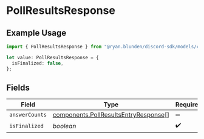 # PollResultsResponse

## Example Usage

```typescript
import { PollResultsResponse } from "@ryan.blunden/discord-sdk/models/components";

let value: PollResultsResponse = {
  isFinalized: false,
};
```

## Fields

| Field                                                                                        | Type                                                                                         | Required                                                                                     | Description                                                                                  |
| -------------------------------------------------------------------------------------------- | -------------------------------------------------------------------------------------------- | -------------------------------------------------------------------------------------------- | -------------------------------------------------------------------------------------------- |
| `answerCounts`                                                                               | [components.PollResultsEntryResponse](../../models/components/pollresultsentryresponse.md)[] | :heavy_minus_sign:                                                                           | N/A                                                                                          |
| `isFinalized`                                                                                | *boolean*                                                                                    | :heavy_check_mark:                                                                           | N/A                                                                                          |